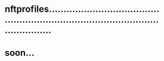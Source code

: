 # nftprofiles...........................................................................................................
# soon...
